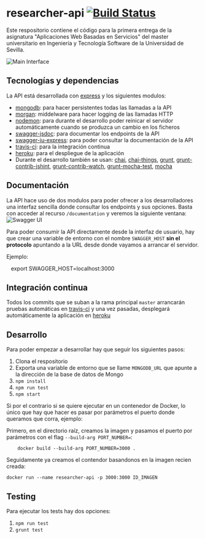 # researcher-api [![Build Status](https://travis-ci.org/Javirln/researcher-api.svg?branch=master)](https://travis-ci.org/Javirln/researcher-api)

Este respositorio contiene el código para la primera entrega de la asignatura "Aplicaciones Web Basadas en Servicios" del master universitario en
Ingeniería y Tecnología Software de la Universidad de Sevilla.

![Main Interface](https://image.ibb.co/bNBgQa/Screen_Shot_2017_03_16_at_16_39_34.png)


## Tecnologías y dependencias

La API está desarrollada con [express](https://expressjs.com) y los siguientes modulos:

- [mongodb](https://www.mongodb.com/): para hacer persistentes todas las llamadas a la API
- [morgan](https://github.com/expressjs/morgan): middelware para hacer logging de las llamadas HTTP
- [nodemon](https://github.com/remy/nodemon): para durante el desarrollo poder reinicar el servidor automáticamente cuando se produzca un cambio en los ficheros
- [swagger-jsdoc](https://github.com/Surnet/swagger-jsdoc): para documentar los endpoints de la API
- [swagger-iu-express](https://github.com/scottie1984/swagger-ui-express): para poder consultar la documentación de la API
- [travis-ci](https://travis-ci.org): para la integración continua
- [heroku](https://heroku.com): para el despliegue de la aplicación
- Durante el desarrollo también se usan: [chai](http://chaijs.com/), 
  [chai-things](https://github.com/chaijs/chai-things), [grunt](https://gruntjs.com/), 
  [grunt-contrib-jshint](https://github.com/gruntjs/grunt-contrib-jshint), 
  [grunt-contrib-watch](https://github.com/gruntjs/grunt-contrib-watch),
  [grunt-mocha-test](https://github.com/pghalliday/grunt-mocha-test),
  [mocha](https://mochajs.org/)

## Documentación

La API hace uso de dos modulos para poder ofrecer a los desarrolladores una interfaz sencilla donde consultar los endpoints y sus opciones.
Basta con acceder al recurso `/documentation` y veremos la siguiente ventana:
![Swagger UI](https://image.ibb.co/fTeF0a/Screen_Shot_2017_03_16_at_11_48_00.png)

Para poder consumir la API directamente desde la interfaz de usuario, hay que crear una variable de entorno 
con el nombre `SWAGGER_HOST` **sin el protocolo** apuntando a la URL desde donde vayamos a arrancar el servidor. 

Ejemplo:

    export SWAGGER_HOST=localhost:3000

## Integración continua

Todos los commits que se suban a la rama principal `master` arrancarán pruebas automáticas en [travis-ci](https://travis-ci.org)
y una vez pasadas, desplegará automáticamente la aplicación en [heroku](https://researcher-api.herokuapp.com/)
## Desarrollo

Para poder empezar a desarrollar hay que seguir los siguientes pasos:
1. Clona el respositorio
2. Exporta una variable de entorno que se llame `MONGODB_URL` que apunte a la dirección de la base de datos de Mongo
3. `npm install`
4. `npm run test`
5. `npm start`

Si por el contrario si se quiere ejecutar en un contenedor de Docker, lo único que hay que hacer es pasar por parámetros el puerto donde queramos que corra, ejemplo:

Primero, en el directorio raíz, creamos la imagen y pasamos el puerto por parámetros con el flag `--build-arg PORT_NUMBER=`:
```
    docker build --build-arg PORT_NUMBER=3000 .
```
Seguidamente ya creamos el contendor basandonos en la imagen recien creada:

    docker run --name researcher-api -p 3000:3000 ID_IMAGEN

## Testing

Para ejecutar los tests hay dos opciones:
1. `npm run test`
2. `grunt test`
